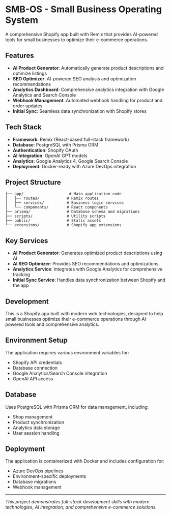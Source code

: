 # SMB-OS - Small Business Operating System

A comprehensive Shopify app built with Remix that provides AI-powered tools for small businesses to optimize their e-commerce operations.

## Features

- **AI Product Generator**: Automatically generate product descriptions and optimize listings
- **SEO Optimizer**: AI-powered SEO analysis and optimization recommendations
- **Analytics Dashboard**: Comprehensive analytics integration with Google Analytics and Search Console
- **Webhook Management**: Automated webhook handling for product and order updates
- **Initial Sync**: Seamless data synchronization with Shopify stores

## Tech Stack

- **Framework**: Remix (React-based full-stack framework)
- **Database**: PostgreSQL with Prisma ORM
- **Authentication**: Shopify OAuth
- **AI Integration**: OpenAI GPT models
- **Analytics**: Google Analytics 4, Google Search Console
- **Deployment**: Docker-ready with Azure DevOps integration

## Project Structure

```
├── app/                    # Main application code
│   ├── routes/            # Remix routes
│   ├── services/          # Business logic services
│   └── components/        # React components
├── prisma/                # Database schema and migrations
├── scripts/               # Utility scripts
├── public/                # Static assets
└── extensions/            # Shopify app extensions
```

## Key Services

- **AI Product Generator**: Generates optimized product descriptions using AI
- **AI SEO Optimizer**: Provides SEO recommendations and optimizations
- **Analytics Service**: Integrates with Google Analytics for comprehensive tracking
- **Initial Sync Service**: Handles data synchronization between Shopify and the app

## Development

This is a Shopify app built with modern web technologies, designed to help small businesses optimize their e-commerce operations through AI-powered tools and comprehensive analytics.

## Environment Setup

The application requires various environment variables for:
- Shopify API credentials
- Database connection
- Google Analytics/Search Console integration
- OpenAI API access

## Database

Uses PostgreSQL with Prisma ORM for data management, including:
- Shop management
- Product synchronization
- Analytics data storage
- User session handling

## Deployment

The application is containerized with Docker and includes configuration for:
- Azure DevOps pipelines
- Environment-specific deployments
- Database migrations
- Webhook management

---

*This project demonstrates full-stack development skills with modern technologies, AI integration, and comprehensive e-commerce solutions.*
